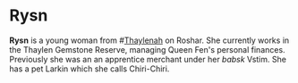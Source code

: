 # Rysn

**Rysn** is a young woman from #[Thaylenah](locations/thaylenah) on Roshar. She currently works in the Thaylen Gemstone Reserve, managing Queen Fen's personal finances. Previously she was an an apprentice merchant under her _babsk_ Vstim. She has a pet Larkin which she calls Chiri-Chiri.
